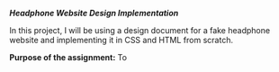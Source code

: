 ***Headphone Website Design Implementation***

In this project, I will be using a design document for a fake headphone website and implementing it in CSS and HTML from scratch.

**Purpose of the assignment:** To 
